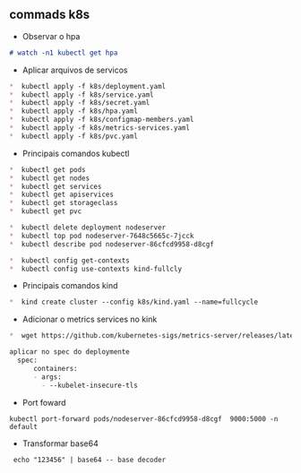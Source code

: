 ## commads k8s

- Observar o hpa
```md
# watch -n1 kubectl get hpa
```
- Aplicar arquivos de servicos
```md
*  kubectl apply -f k8s/deployment.yaml
*  kubectl apply -f k8s/service.yaml
*  kubectl apply -f k8s/secret.yaml
*  kubectl apply -f k8s/hpa.yaml
*  kubectl apply -f k8s/configmap-members.yaml
*  kubectl apply -f k8s/metrics-services.yaml
*  kubectl apply -f k8s/pvc.yaml
```

- Principais comandos kubectl
```md
*  kubectl get pods
*  kubectl get nodes
*  kubectl get services
*  kubectl get apiservices
*  kubectl get storageclass
*  kubectl get pvc

*  kubectl delete deployment nodeserver
*  kubectl top pod nodeserver-7648c5665c-7jcck
*  kubectl describe pod nodeserver-86cfcd9958-d8cgf 

*  kubectl config get-contexts
*  kubectl config use-contexts kind-fullcly

```
- Principais comandos kind
```md
*  kind create cluster --config k8s/kind.yaml --name=fullcycle 
```

- Adicionar o metrics services no kink
```md
*  wget https://github.com/kubernetes-sigs/metrics-server/releases/latest/download/components.yaml

aplicar no spec do deploymente
  spec:
      containers:
      - args:
        - --kubelet-insecure-tls
```

- Port foward
```
kubectl port-forward pods/nodeserver-86cfcd9958-d8cgf  9000:5000 -n default
```

- Transformar base64
```
 echo "123456" | base64 -- base decoder
```

